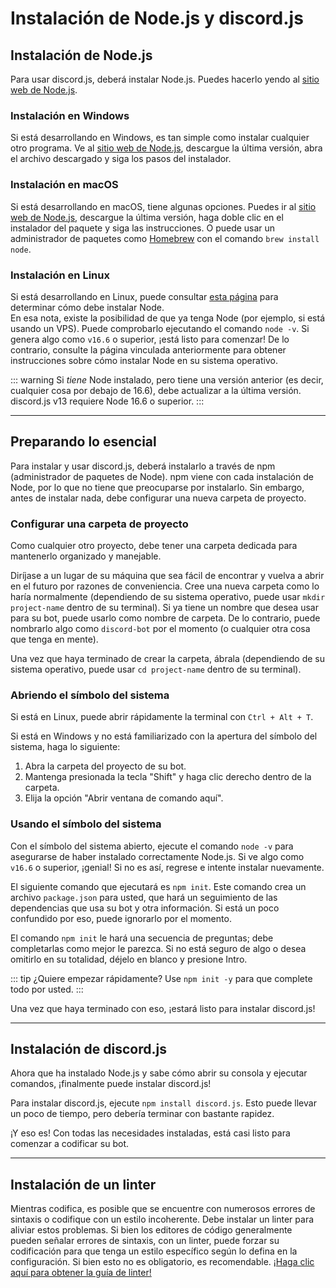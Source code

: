 # Instalación de Node.js y discord.js

## Instalación de Node.js

Para usar discord.js, deberá instalar Node.js. Puedes hacerlo yendo al [sitio web de Node.js](https://nodejs.org/).

### Instalación en Windows

Si está desarrollando en Windows, es tan simple como instalar cualquier otro programa. Ve al [sitio web de Node.js](https://nodejs.org/), descargue la última versión, abra el archivo descargado y siga los pasos del instalador.

### Instalación en macOS

Si está desarrollando en macOS, tiene algunas opciones. Puedes ir al [sitio web de Node.js](https://nodejs.org/), descargue la última versión, haga doble clic en el instalador del paquete y siga las instrucciones. O puede usar un administrador de paquetes como [Homebrew](https://brew.sh/) con el comando `brew install node`.

### Instalación en Linux

Si está desarrollando en Linux, puede consultar [esta página](https://nodejs.org/en/download/package-manager/) para determinar cómo debe instalar Node.<br />En esa nota, existe la posibilidad de que ya tenga Node \(por ejemplo, si está usando un VPS\). Puede comprobarlo ejecutando el comando `node -v`. Si genera algo como `v16.6` o superior, ¡está listo para comenzar! De lo contrario, consulte la página vinculada anteriormente para obtener instrucciones sobre cómo instalar Node en su sistema operativo.

::: warning
Si _tiene_ Node instalado, pero tiene una versión anterior \(es decir, cualquier cosa por debajo de 16.6\), debe actualizar a la última versión. discord.js v13 requiere Node 16.6 o superior.
:::

---

## Preparando lo esencial

Para instalar y usar discord.js, deberá instalarlo a través de npm \(administrador de paquetes de Node\). npm viene con cada instalación de Node, por lo que no tiene que preocuparse por instalarlo. Sin embargo, antes de instalar nada, debe configurar una nueva carpeta de proyecto.

### Configurar una carpeta de proyecto

Como cualquier otro proyecto, debe tener una carpeta dedicada para mantenerlo organizado y manejable.

Diríjase a un lugar de su máquina que sea fácil de encontrar y vuelva a abrir en el futuro por razones de conveniencia. Cree una nueva carpeta como lo haría normalmente (dependiendo de su sistema operativo, puede usar `mkdir project-name` dentro de su terminal).  Si ya tiene un nombre que desea usar para su bot, puede usarlo como nombre de carpeta. De lo contrario, puede nombrarlo algo como `discord-bot` por el momento \(o cualquier otra cosa que tenga en mente\).

Una vez que haya terminado de crear la carpeta, ábrala (dependiendo de su sistema operativo, puede usar `cd project-name` dentro de su terminal).

### Abriendo el símbolo del sistema

Si está en Linux, puede abrir rápidamente la terminal con `Ctrl + Alt + T`.

Si está en Windows y no está familiarizado con la apertura del símbolo del sistema, haga lo siguiente:

1. Abra la carpeta del proyecto de su bot.
2. Mantenga presionada la tecla "Shift" y haga clic derecho dentro de la carpeta.
3. Elija la opción "Abrir ventana de comando aquí".

### Usando el símbolo del sistema

Con el símbolo del sistema abierto, ejecute el comando `node -v` para asegurarse de haber instalado correctamente Node.js. Si ve algo como `v16.6` o superior, ¡genial! Si no es así, regrese e intente instalar nuevamente.

El siguiente comando que ejecutará es `npm init`. Este comando crea un archivo `package.json` para usted, que hará un seguimiento de las dependencias que usa su bot y otra información. Si está un poco confundido por eso, puede ignorarlo por el momento.

El comando `npm init` le hará una secuencia de preguntas; debe completarlas como mejor le parezca. Si no está seguro de algo o desea omitirlo en su totalidad, déjelo en blanco y presione Intro.

::: tip
¿Quiere empezar rápidamente? Use `npm init -y` para que complete todo por usted.
:::

Una vez que haya terminado con eso, ¡estará listo para instalar discord.js!

---

## Instalación de discord.js

Ahora que ha instalado Node.js y sabe cómo abrir su consola y ejecutar comandos, ¡finalmente puede instalar discord.js!

Para instalar discord.js, ejecute `npm install discord.js`. Esto puede llevar un poco de tiempo, pero debería terminar con bastante rapidez.

¡Y eso es! Con todas las necesidades instaladas, está casi listo para comenzar a codificar su bot.

---

## Instalación de un linter

Mientras codifica, es posible que se encuentre con numerosos errores de sintaxis o codifique con un estilo incoherente. Debe instalar un linter para aliviar estos problemas. Si bien los editores de código generalmente pueden señalar errores de sintaxis, con un linter, puede forzar su codificación para que tenga un estilo específico según lo defina en la configuración. Si bien esto no es obligatorio, es recomendable. [¡Haga clic aquí para obtener la guía de linter!](/preparations/setting-up-a-linter.md)
